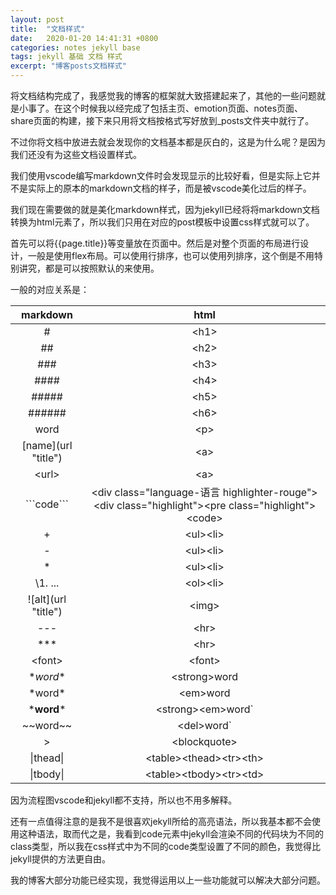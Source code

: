```yaml
---
layout: post
title:  "文档样式"
date:   2020-01-20 14:41:31 +0800
categories: notes jekyll base
tags: jekyll 基础 文档 样式
excerpt: "博客posts文档样式"
--- 
```


将文档结构完成了，我感觉我的博客的框架就大致搭建起来了，其他的一些问题就是小事了。在这个时候我以经完成了包括主页、emotion页面、notes页面、share页面的构建，接下来只用将文档按格式写好放到_posts文件夹中就行了。

不过你将文档中放进去就会发现你的文档基本都是灰白的，这是为什么呢？是因为我们还没有为这些文档设置样式。  

我们使用vscode编写markdown文件时会发现显示的比较好看，但是实际上它并不是实际上的原本的markdown文档的样子，而是被vscode美化过后的样子。  

我们现在需要做的就是美化markdown样式，因为jekyll已经将将markdown文档转换为html元素了，所以我们只用在对应的post模板中设置css样式就可以了。  

首先可以将\{\{page.title}}等变量放在页面中。然后是对整个页面的布局进行设计，一般是使用flex布局。可以使用行排序，也可以使用列排序，这个倒是不用特别讲究，都是可以按照默认的来使用。  

一般的对应关系是：  

| markdown | html |
| :------: | :--: |
|    \#    | \<h1>|
|   \##    | \<h2>|
|   \###   | \<h3>|
|  \####   | \<h4>|
|  \#####  | \<h5>|
| \######  | \<h6>|
|   word   | \<p> |
|\[name](url "title")|\<a>|
|  \<url>  | \<a> |
|\`\`\`code\`\`\`|\<div class="language-语言 highlighter-rouge">\<div class="highlight">\<pre class="highlight">\<code></code></pre></div></div>|
| \+ | \<ul>\<li> |
| \- | \<ul>\<li> |
|   \*   |\<ul>\<li>|
|\1. ...|\<ol>\<li>|
|\!\[alt](url "title")|\<img>|
|  \-\-\-  | \<hr> |
|  \***   | \<hr> |
| \<font> |\<font>|
|\**word**|\<strong>word</strong>|
| \*word* |\<em>word</em>|
|\***word***|\<strong>\<em>word</strong></em>`|
|\~~word~~|\<del>word</del>`|
|\>|\<blockquote>|
|\|thead\||\<table>\<thead>\<tr>\<th>|
|\|tbody\||\<table>\<tbody>\<tr>\<td>|

因为流程图vscode和jekyll都不支持，所以也不用多解释。  

还有一点值得注意的是我不是很喜欢jekyll所给的高亮语法，所以我基本都不会使用这种语法，取而代之是，我看到code元素中jekyll会渲染不同的代码块为不同的class类型，所以我在css样式中为不同的code类型设置了不同的颜色，我觉得比jekyll提供的方法更自由。

我的博客大部分功能已经实现，我觉得运用以上一些功能就可以解决大部分问题。
